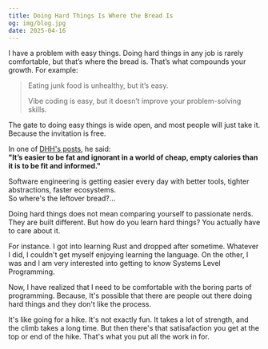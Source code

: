 ```yaml
---
title: Doing Hard Things Is Where the Bread Is  
og: img/blog.jpg  
date: 2025-04-16  
---
```


I have a problem with easy things. Doing hard things in any job is rarely comfortable, but that’s where the bread is. That’s what compounds your growth. For example:

> Eating junk food is unhealthy, but it’s easy.  
>
> Vibe coding is easy, but it doesn’t improve your problem-solving skills.

The gate to doing easy things is wide open, and most people will just take it. Because the invitation is free.

In one of [DHH's posts](https://world.hey.com/dhh/why-don-t-more-people-use-linux-33b75f53), he said:  
**"It’s easier to be fat and ignorant in a world of cheap, empty calories than it is to be fit and informed."**

Software engineering is getting easier every day with better tools, tighter abstractions, faster ecosystems.  
So where's the leftover bread?...

Doing hard things does not mean comparing yourself to passionate nerds. They are built different. But how do you learn hard things? You actually have to care about it.

For instance. I got into learning Rust and dropped after sometime. Whatever I did, I couldn't get myself enjoying learning the language. On the other, I was and I am very interested into getting to know Systems Level Programming.

Now, I have realized that I need to be comfortable with the boring parts of programming. Because, It's possible that there are people out there doing hard things and they don't like the process.

It's like going for a hike. It's not exactly fun. It takes a lot of strength, and the climb takes a long time. But then there's that satisafaction you get at the top or end of the hike. That's what you put all the work in for.